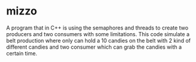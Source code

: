 # mizzo
A program that in C++ is using the semaphores and threads to create two producers and two consumers with some limitations. This code simulate a belt production where only can hold 
a 10 candies on the belt with 2 kind of different candies and two consumer which can grab the candies with a certain time. 
